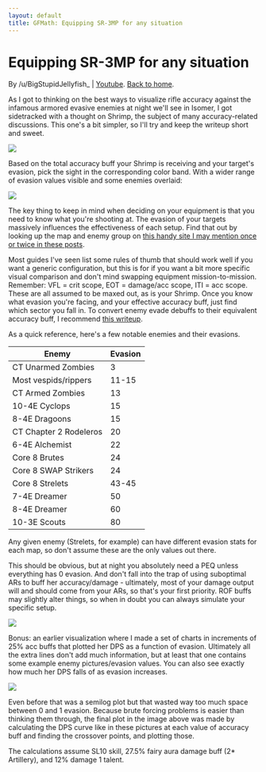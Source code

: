 ```yaml
---
layout: default
title: GFMath: Equipping SR-3MP for any situation
---
```


# Equipping SR-3MP for any situation

By /u/BigStupidJellyfish_ \| [Youtube](https://www.youtube.com/channel/UCXYXbrsfJJfvE5LJ9Bnu_fQ). [Back to home](https://big-stupid-jellyfish.github.io/GFMath/).

As I got to thinking on the best ways to visualize rifle accuracy against the infamous armored evasive enemies at night we'll see in Isomer, I got sidetracked with a thought on Shrimp, the subject of many accuracy-related discussions.
This one's a bit simpler, so I'll try and keep the writeup short and sweet.

![](https://i.redd.it/g8o87j6bueu41.png)

Based on the total accuracy buff your Shrimp is receiving and your target's evasion, pick the sight in the corresponding color band.
With a wider range of evasion values visible and some enemies overlaid:

![](https://i.imgur.com/YLSVDt7.png)

The key thing to keep in mind when deciding on your equipment is that you need to know what you're shooting at. The evasion of your targets massively influences the effectiveness of each setup. Find that out by looking up the map and enemy group on [this handy site I may mention once or twice in these posts](https://gf.hometehomete.com/en/maps/).

Most guides I've seen list some rules of thumb that should work well if you want a generic configuration, but this is for if you want a bit more specific visual comparison and don't mind swapping equipment mission-to-mission.
Remember: VFL = crit scope, EOT = damage/acc scope, ITI = acc scope.
These are all assumed to be maxed out, as is your Shrimp.
Once you know what evasion you're facing, and your effective accuracy buff, just find which sector you fall in.
To convert enemy evade debuffs to their equivalent accuracy buff, I recommend [this writeup](https://gfl.matsuda.tips/post/Accuracy).

As a quick reference, here's a few notable enemies and their evasions.

| Enemy | Evasion |
|-------|---------|
| CT Unarmed Zombies | 3 |
| Most vespids/rippers | 11-15 |
| CT Armed Zombies | 13 |
| 10-4E Cyclops | 15 |
| 8-4E Dragoons | 15 |
| CT Chapter 2 Rodeleros | 20 |
| 6-4E Alchemist | 22 |
| Core 8 Brutes | 24 |
| Core 8 SWAP Strikers | 24 |
| Core 8 Strelets | 43-45 |
| 7-4E Dreamer | 50 |
| 8-4E Dreamer | 60 |
| 10-3E Scouts | 80 |

Any given enemy (Strelets, for example) can have different evasion stats for each map, so don't assume these are the only values out there.

This should be obvious, but at night you absolutely need a PEQ unless everything has 0 evasion.
And don't fall into the trap of using suboptimal ARs to buff her accuracy/damage - ultimately, most of your damage output will and should come from your ARs, so that's your first priority.
ROF buffs may slightly alter things, so when in doubt you can always simulate your specific setup.

![](https://i.imgur.com/w9NEw1n.png)

Bonus: an earlier visualization where I made a set of charts in increments of 25% acc buffs that plotted her DPS as a function of evasion.
Ultimately all the extra lines don't add much information, but at least that one contains some example enemy pictures/evasion values.
You can also see exactly how much her DPS falls of as evasion increases.

![](https://i.imgur.com/qZ0nvM6.png)

Even before that was a semilog plot but that wasted way too much space between 0 and 1 evasion.
Because brute forcing problems is easier than thinking them through, the final plot in the image above was made by calculating the DPS curve like in these pictures at each value of accuracy buff and finding the crossover points, and plotting those.

The calculations assume SL10 skill, 27.5% fairy aura damage buff (2\* Artillery), and 12% damage 1 talent.
